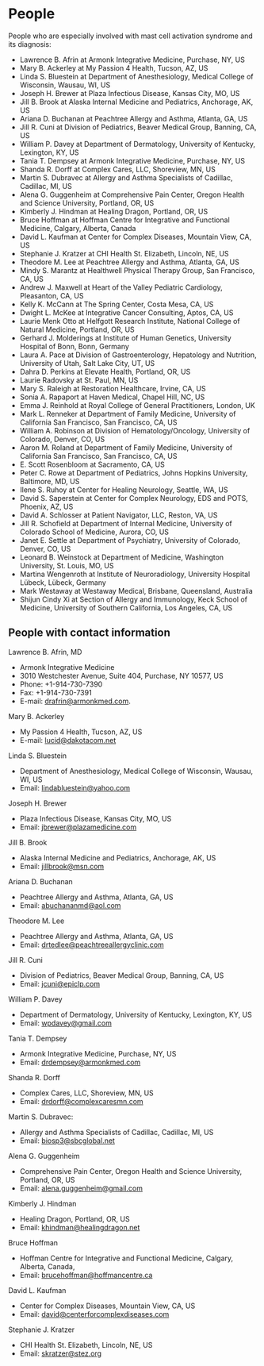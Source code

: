 # People

People who are especially involved with mast cell activation syndrome and its diagnosis:

* Lawrence B. Afrin at Armonk Integrative Medicine, Purchase, NY, US
* Mary B. Ackerley at My Passion 4 Health, Tucson, AZ, US
* Linda S. Bluestein at Department of Anesthesiology, Medical College of Wisconsin, Wausau, WI, US
* Joseph H. Brewer at Plaza Infectious Disease, Kansas City, MO, US
* Jill B. Brook at Alaska Internal Medicine and Pediatrics, Anchorage, AK, US
* Ariana D. Buchanan at Peachtree Allergy and Asthma, Atlanta, GA, US
* Jill R. Cuni at Division of Pediatrics, Beaver Medical Group, Banning, CA, US
* William P. Davey at Department of Dermatology, University of Kentucky, Lexington, KY, US
* Tania T. Dempsey at Armonk Integrative Medicine, Purchase, NY, US
* Shanda R. Dorff at Complex Cares, LLC, Shoreview, MN, US
* Martin S. Dubravec at Allergy and Asthma Specialists of Cadillac, Cadillac, MI, US
* Alena G. Guggenheim at Comprehensive Pain Center, Oregon Health and Science University, Portland, OR, US
* Kimberly J. Hindman at Healing Dragon, Portland, OR, US
* Bruce Hoffman at Hoffman Centre for Integrative and Functional Medicine, Calgary, Alberta, Canada
* David L. Kaufman at Center for Complex Diseases, Mountain View, CA, US
* Stephanie J. Kratzer at CHI Health St. Elizabeth, Lincoln, NE, US
* Theodore M. Lee at Peachtree Allergy and Asthma, Atlanta, GA, US
* Mindy S. Marantz at Healthwell Physical Therapy Group, San Francisco, CA, US
* Andrew J. Maxwell at Heart of the Valley Pediatric Cardiology, Pleasanton, CA, US
* Kelly K. McCann at The Spring Center, Costa Mesa, CA, US
* Dwight L. McKee at Integrative Cancer Consulting, Aptos, CA, US
* Laurie Menk Otto at Helfgott Research Institute, National College of Natural Medicine, Portland, OR, US
* Gerhard J. Molderings at Institute of Human Genetics, University Hospital of Bonn, Bonn, Germany
* Laura A. Pace at Division of Gastroenterology, Hepatology and Nutrition, University of Utah, Salt Lake City, UT, US
* Dahra D. Perkins at Elevate Health, Portland, OR, US
* Laurie Radovsky at St. Paul, MN, US
* Mary S. Raleigh at Restoration Healthcare, Irvine, CA, US
* Sonia A. Rapaport at Haven Medical, Chapel Hill, NC, US
* Emma J. Reinhold at Royal College of General Practitioners, London, UK
* Mark L. Renneker at Department of Family Medicine, University of California San Francisco, San Francisco, CA, US
* William A. Robinson at Division of Hematology/Oncology, University of Colorado, Denver, CO, US
* Aaron M. Roland at Department of Family Medicine, University of California San Francisco, San Francisco, CA, US
* E. Scott Rosenbloom at Sacramento, CA, US
* Peter C. Rowe at Department of Pediatrics, Johns Hopkins University, Baltimore, MD, US
* Ilene S. Ruhoy at Center for Healing Neurology, Seattle, WA, US
* David S. Saperstein at Center for Complex Neurology, EDS and POTS, Phoenix, AZ, US
* David A. Schlosser at Patient Navigator, LLC, Reston, VA, US
* Jill R. Schofield at Department of Internal Medicine, University of Colorado School of Medicine, Aurora, CO, US
* Janet E. Settle at Department of Psychiatry, University of Colorado, Denver, CO, US
* Leonard B. Weinstock at Department of Medicine, Washington University, St. Louis, MO, US
* Martina Wengenroth at Institute of Neuroradiology, University Hospital Lübeck, Lübeck, Germany
* Mark Westaway at Westaway Medical, Brisbane, Queensland, Australia
* Shijun Cindy Xi at Section of Allergy and Immunology, Keck School of Medicine, University of Southern California, Los Angeles, CA, US


## People with contact information

Lawrence B. Afrin, MD
* Armonk Integrative Medicine
* 3010 Westchester Avenue, Suite 404, Purchase, NY 10577, US 
* Phone: +1-914-730-7390
* Fax: +1-914-730-7391
* E-mail: drafrin@armonkmed.com.

Mary B. Ackerley
* My Passion 4 Health, Tucson, AZ, US
* E-mail: lucid@dakotacom.net

Linda S. Bluestein
* Department of Anesthesiology, Medical College of Wisconsin, Wausau, WI, US 
* Email: lindabluestein@yahoo.com

Joseph H. Brewer
* Plaza Infectious Disease, Kansas City, MO, US 
* Email: jbrewer@plazamedicine.com

Jill B. Brook
* Alaska Internal Medicine and Pediatrics, Anchorage, AK, US 
* Email: jillbrook@msn.com

Ariana D. Buchanan
* Peachtree Allergy and Asthma, Atlanta, GA, US 
* Email: abuchananmd@aol.com 

Theodore M. Lee
* Peachtree Allergy and Asthma, Atlanta, GA, US 
* Email: drtedlee@peachtreeallergyclinic.com

Jill R. Cuni
* Division of Pediatrics, Beaver Medical Group, Banning, CA, US 
* Email: jcuni@epiclp.com

William P. Davey
* Department of Dermatology, University of Kentucky, Lexington, KY, US 
* Email: wpdavey@gmail.com

Tania T. Dempsey
* Armonk Integrative Medicine, Purchase, NY, US
* Email: drdempsey@armonkmed.com

Shanda R. Dorff
* Complex Cares, LLC, Shoreview, MN, US
* Email: drdorff@complexcaresmn.com

Martin S. Dubravec: 
* Allergy and Asthma Specialists of Cadillac, Cadillac, MI, US 
* Email: biosp3@sbcglobal.net

Alena G. Guggenheim
* Comprehensive Pain Center, Oregon Health and Science University, Portland, OR, US
* Email: alena.guggenheim@gmail.com

Kimberly J. Hindman
* Healing Dragon, Portland, OR, US
* Email: khindman@healingdragon.net

Bruce Hoffman
* Hoffman Centre for Integrative and Functional Medicine, Calgary, Alberta, Canada,
* Email: brucehoffman@hoffmancentre.ca

David L. Kaufman
* Center for Complex Diseases, Mountain View, CA, US 
* Email: david@centerforcomplexdiseases.com

Stephanie J. Kratzer
* CHI Health St. Elizabeth, Lincoln, NE, US
* Email: skratzer@stez.org
